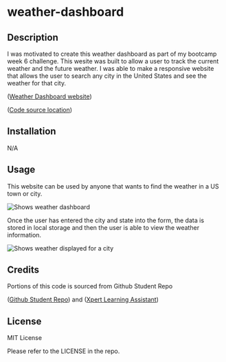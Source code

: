 # weather-dashboard


## Description


I was motivated to create this weather dashboard as part of my bootcamp week 6 challenge. This wesite was built to allow a user to track the current weather and the future weather. I was able to make a responsive website that allows the user to search any city in the United States and see the weather for that city. 

([Weather Dashboard website](https://ashleighjg.github.io/weather-dashboard/))

([Code source location](https://github.com/Ashleighjg/weather-dashboard))


## Installation

N/A

## Usage


This website can be used by anyone that wants to find the weather in a US town or city.

 ![Shows weather dashboard](.\Pictures\dashboard.JPG)

 Once the user has entered the city and state into the form, the data is stored in local storage and then the user is able to view the weather information.   

 ![Shows weather displayed for a city ](.\Pictures\weather.JPG)





## Credits


Portions of this code is sourced from Github Student Repo 

([Github Student Repo](https://git.bootcampcontent.com/UNC-Chapel-Hill/UNC-VIRT-FSF-PT-05-2024-U-LOLC/-/tree/main/06-Server-Side-APIs?ref_type=heads))  and 
([Xpert Learning Assistant](https://bootcampspot.instructure.com/courses/6022/external_tools/313))



## License

MIT License

Please refer to the LICENSE in the repo.








